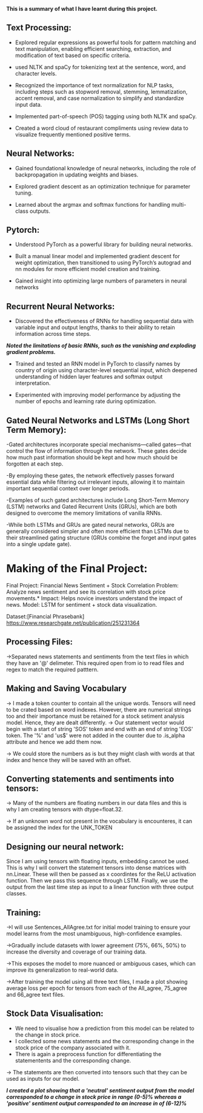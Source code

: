 **This is a summary of what I have learnt during this project.**

## Text Processing:

- Explored regular expressions as powerful tools for pattern matching and text manipulation, enabling efficient searching, extraction, and modification of text based on specific criteria.

- used NLTK and spaCy for tokenizing text at the sentence, word, and character levels.

- Recognized the importance of text normalization for NLP tasks, including steps such as stopword removal, stemming, lemmatization, accent removal, and case normalization to simplify and standardize input data.

- Implemented part-of-speech (POS) tagging using both NLTK and spaCy.

- Created a word cloud of restaurant compliments using review data to visualize frequently mentioned positive terms.

## Neural Networks:

- Gained foundational knowledge of neural networks, including the role of backpropagation in updating weights and biases.

- Explored gradient descent as an optimization technique for parameter tuning.

- Learned about the argmax and softmax functions for handling multi-class outputs.


## Pytorch:
- Understood PyTorch as a powerful library for building neural networks.

- Built a manual linear model and implemented gradient descent for weight optimization, then transitioned to using PyTorch’s autograd and nn modules for more efficient model creation and training.

- Gained insight into optimizing large numbers of parameters in neural networks

## Recurrent Neural Networks:
- Discovered the effectiveness of RNNs for handling sequential data with variable input and output lengths, thanks to their ability to retain information across time steps.

***Noted the limitations of basic RNNs, such as the vanishing and exploding gradient problems.***

- Trained and tested an RNN model in PyTorch to classify names by country of origin using character-level sequential input, which deepened understanding of hidden layer features and softmax output interpretation.

- Experimented with improving model performance by adjusting the number of epochs and learning rate during optimization.

## Gated Neural Networks and LSTMs (Long Short Term Memory):

-Gated architectures incorporate special mechanisms—called gates—that control the flow of information through the network. These gates decide how much past information should be kept and how much should be forgotten at each step.

-By employing these gates, the network effectively passes forward essential data while filtering out irrelevant inputs, allowing it to maintain important sequential context over longer periods.

-Examples of such gated architectures include Long Short-Term Memory (LSTM) networks and Gated Recurrent Units (GRUs), which are both designed to overcome the memory limitations of vanilla RNNs.

-While both LSTMs and GRUs are gated neural networks, GRUs are generally considered simpler and often more efficient than LSTMs due to their streamlined gating structure (GRUs combine the forget and input gates into a single update gate).

# Making of the Final Project:

Final Project: Financial News Sentiment + Stock Correlation
Problem: Analyze news sentiment and see its correlation with stock price movements.*
Impact: Helps novice investors understand the impact of news.
Model: LSTM for sentiment + stock data visualization.

Dataset:[Financial Phrasebank] https://www.researchgate.net/publication/251231364

## Processing Files:
->Separated news statements and sentiments from the text files in which they have an '@' delimeter. This required open from io to read files and regex to match the required patttern.

## Making and Saving Vocabulary

-> I made a token counter to contain all the unique words. Tensors will need to be crated based on word indexes. However, there are numerical strings too and their importance must be retained for a stock setiment analysis model. Hence, they are dealt differently. 
 -> Our statement vector would begin with a start of string 'SOS' token and end with an end of string 'EOS' token. The '%' and 'us$' were not added in the counter due to .is_alpha attribute and hence we add them now.

-> We could store the numbers as is but they might clash with words at that index and hence they will be saved with an offset.

## Converting statements and sentiments into tensors:

-> Many of the numbers are floating numbers in our data files and this is why I am creating tensors with dtype=float.32.

-> If an unknown word not present in the vocabulary is encounteres, it can be assigned the index for the UNK_TOKEN

## Designing our neural network:

Since I am using tensors with floating inputs, embedding cannot be used. This is why I will convert the statement tensors into dense matrices with nn.Linear.
These will then be passed as x coordintes for the ReLU activation function.
Then we pass this sequence through LSTM.
Finally, we use the output from the last time step as input to a linear function with three output classes.

## Training:

->I will use Sentences_AllAgree.txt for initial model training to ensure your model learns from the most unambiguous, high-confidence examples.

->Gradually include datasets with lower agreement (75%, 66%, 50%) to increase the diversity and coverage of our training data.

->This exposes the model to more nuanced or ambiguous cases, which can improve its generalization to real-world data.

->After training the model using all three text files, I made a plot showing average loss per epoch for tensors from each of the All_agree, 75_agree and 66_agree text files.

## Stock Data Visualisation:

* We need to visualise how a prediction from this model can be related to the change in stock price.
* I collected some news statements and the corresponding change in the stock price of the company associated with it.
* There is again a preprocess function for differentiating the statementents and the corresponding change.

-> The statements are then converted into tensors such that they can be used as inputs for our model.

***I created a plot showing that a 'neutral' sentiment output from the model corresponded to a change in stock price in range (0-5)% whereas a 'positive' sentiment output corresponded to an increase in of (6-12)%***







